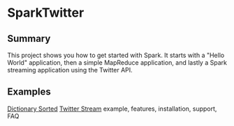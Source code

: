 # SparkTwitter

## Summary
This project shows you how to get started with Spark.  It starts with a "Hello World" application, then a simple MapReduce application, and lastly a Spark streaming application using the Twitter API.

## Examples
[Dictionary Sorted](src/main/resources/dictionary_words_sorted.png)
[Twitter Stream](src/main/resources/spark_streaming_twitter.png)
example, features, installation, support, FAQ